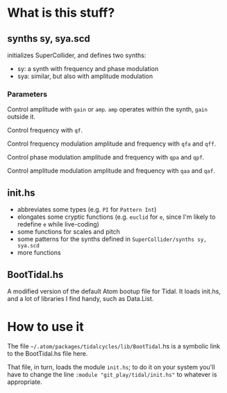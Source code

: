 # What is this stuff?

## synths sy, sya.scd
initializes SuperCollider, and defines two synths:
* sy: a synth with frequency and phase modulation
* sya: similar, but also with amplitude modulation

### Parameters
Control amplitude with `gain` or `amp`. `amp` operates within the synth, `gain` outside it.

Control frequency with `qf`.

Control frequency modulation amplitude and frequency with `qfa` and `qff`.

Control phase modulation amplitude and frequency with `qpa` and `qpf`.

Control amplitude modulation amplitude and frequency with `qaa` and `qaf`.

## init.hs
* abbreviates some types (e.g. `PI` for `Pattern Int`)
* elongates some cryptic functions (e.g. `euclid` for `e`, since I'm likely to redefine `e` while live-coding)
* some functions for scales and pitch
* some patterns for the synths defined in `SuperCollider/synths sy, sya.scd`
* more functions

## BootTidal.hs

A modified version of the default Atom bootup file for Tidal. It loads init.hs, and a lot of libraries I find handy, such as Data.List.

# How to use it

The file `~/.atom/packages/tidalcycles/lib/BootTidal`.hs is a symbolic link to the BootTidal.hs file here.

That file, in turn, loads the module `init.hs`; to do it on your system you'll have to change the line `:module "git_play/tidal/init.hs"` to whatever is appropriate.
